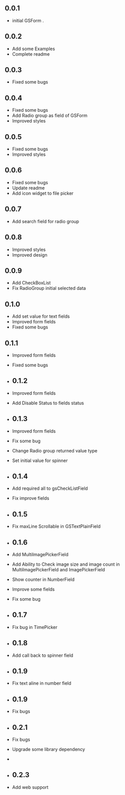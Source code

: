 ## 0.0.1
* initial GSForm .

## 0.0.2
* Add some Examples
* Complete readme

## 0.0.3
* Fixed some bugs

## 0.0.4
* Fixed some bugs
* Add Radio group as field of GSForm
* Improved styles

## 0.0.5
* Fixed some bugs
* Improved styles

## 0.0.6
* Fixed some bugs
* Update readme
* Add icon widget to file picker  

## 0.0.7
* Add search field for radio group

## 0.0.8
* Improved styles
* Improved design

## 0.0.9
* Add CheckBoxList
* Fix RadioGroup initial selected data

## 0.1.0
* Add set value for text fields
* Improved form fields
* Fixed some bugs

## 0.1.1
* Improved form fields
* Fixed some bugs

* ## 0.1.2
* Improved form fields
* Add Disable Status to fields status

* ## 0.1.3
* Improved form fields
* Fix some bug 
* Change Radio group returned value type 
* Set initial value for spinner 

* ## 0.1.4
* Add required all to gsCheckListField
* Fix improve fields   

* ## 0.1.5
* Fix maxLine Scrollable in GSTextPlainField

* ## 0.1.6
* Add MultiImagePickerField
* Add Ability to Check image size and image count in MultiImagePickerField and ImagePickerField
* Show counter in NumberField 
* Improve some fields 
* Fix some bug

* ## 0.1.7
* Fix bug in TimePicker

* ## 0.1.8
* Add call back to spinner field 


* ## 0.1.9
* Fix text aline in number field  

* ## 0.1.9
* Fix bugs  

* ## 0.2.1
* Fix bugs  
* Upgrade some library dependency
* 
* ## 0.2.3
* Add web support  


